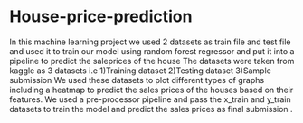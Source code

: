 # House-price-prediction
In this machine learning project we used 2 datasets as train file and test file and used it to train our model using random forest regressor and put it into a pipeline to predict the saleprices of the house The datasets were taken from kaggle as 3 datasets i.e 1)Training dataset 2)Testing dataset 3)Sample submission We used these datasets to plot different types of graphs including a heatmap to predict the sales prices of the houses based on their features. We used a pre-processor pipeline and pass the x_train and y_train datasets to train the model and predict the sales prices as final submission .
